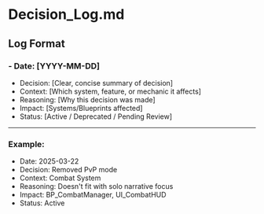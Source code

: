 # Decision_Log.md

## Log Format

### - Date: [YYYY-MM-DD]
- Decision: [Clear, concise summary of decision]
- Context: [Which system, feature, or mechanic it affects]
- Reasoning: [Why this decision was made]
- Impact: [Systems/Blueprints affected]
- Status: [Active / Deprecated / Pending Review]

---

### Example:

- Date: 2025-03-22
- Decision: Removed PvP mode
- Context: Combat System
- Reasoning: Doesn't fit with solo narrative focus
- Impact: BP_CombatManager, UI_CombatHUD
- Status: Active
